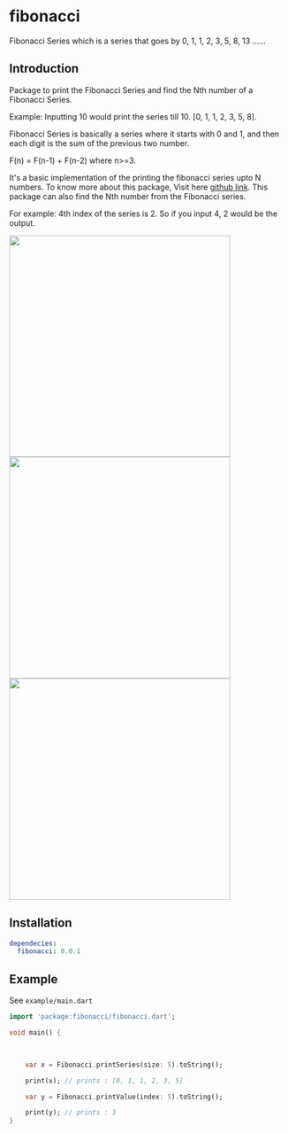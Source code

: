 # fibonacci

Fibonacci Series which is a series that goes by 0, 1, 1, 2, 3, 5, 8, 13 ......

## Introduction

Package to print the Fibonacci Series and find the Nth number of a Fibonacci Series.

Example: Inputting 10 would print the series till 10. [0, 1, 1, 2, 3, 5, 8].

Fibonacci Series is basically a series where it starts with 0 and 1, and then each digit is the sum of the previous two number.

F(n) = F(n-1) + F(n-2) where n>=3.

It's a basic implementation of the printing the fibonacci series upto N numbers. To know more about this package, Visit here [github link](https://github.com/gauthiii/fibonacci). This package can also find the Nth number from the Fibonacci series.

For example: 4th index of the series is 2. So if you input 4, 2 would be the output.

<p>
<img src="https://github.com/gauthiii/fibonacci/assets/35861219/22fb5364-6618-44ce-806c-0c50379966ec" height="400">
  <img src="https://github.com/gauthiii/fibonacci/assets/35861219/80fe8304-af4f-4cc8-94ac-1c09e2d463c3" height="400">
  <img src="https://github.com/gauthiii/fibonacci/assets/35861219/be993134-58fc-4160-9afa-0a560797fc9d" height="400">
<br>
</p>

## Installation

```yaml
dependecies:
  fibonacci: 0.0.1
```

## Example

See `example/main.dart`

```dart
import 'package:fibonacci/fibonacci.dart';

void main() {

  

    var x = Fibonacci.printSeries(size: 5).toString();

    print(x); // prints : [0, 1, 1, 2, 3, 5]

    var y = Fibonacci.printValue(index: 5).toString();

    print(y); // prints : 3
}
```
